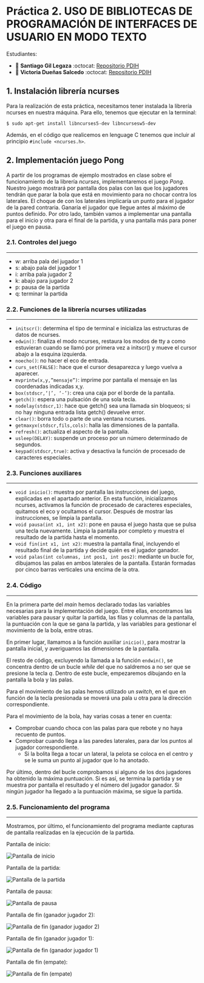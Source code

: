 # Práctica 2. USO DE BIBLIOTECAS DE PROGRAMACIÓN DE INTERFACES DE USUARIO EN MODO TEXTO

Estudiantes:

- :bust_in_silhouette:  **Santiago Gil Legaza** :octocat: [Repositorio PDIH](https://github.com/Gogilga/PDIH)
- :bust_in_silhouette:  **Victoria Dueñas Salcedo** :octocat: [Repositorio PDIH](https://github.com/vduesal/PDIH)

## 1. Instalación librería ncurses

Para la realización de esta práctica, necesitamos tener instalada la librería ncurses en nuestra máquina. Para ello, tenemos que ejecutar en la terminal:

~~~
$ sudo apt-get install libncurses5-dev libncursesw5-dev
~~~

Además, en el código que realicemos en lenguage C tenemos que incluir al principio ``#include <ncurses.h>``.

## 2. Implementación juego Pong

A partir de los programas de ejemplo mostrados en clase sobre el funcionamiento de la librería *ncurses*, implementaremos el juego *Pong*. Nuestro juego mostrará por pantalla dos palas con las que los jugadores tendrán que parar la bola que está en movimiento para no chocar contra los laterales. El choque de con los laterales implicaría un punto para el jugador de la pared contraria. Ganaría el jugador que llegue antes al máximo de puntos definido. Por otro lado, también vamos a implementar una pantalla para el inicio y otra para el final de la partida, y una pantalla más para poner el juego en pausa.

### 2.1. Controles del juego
---

- w: arriba pala del jugador 1
- s: abajo pala del jugador 1
- i: arriba pala jugador 2
- k: abajo para jugador 2
- p: pausa de la partida
- q: terminar la partida

### 2.2. Funciones de la librería ncurses utilizadas
---

- ``initscr()``: determina el tipo de terminal e inicializa las estructuras de datos de ncurses.
- ``edwin()``: finaliza el modo ncurses, restaura los modos de tty a como estuvieran cuando se llamó por primera vez a initscr() y mueve el cursor abajo a la esquina izquierda.
- ``noecho()``: no hacer el eco de entrada.
- ``curs_set(FALSE)``: hace que el cursor desaparezca y luego vuelva a aparecer.
- ``mvprintw(x,y,”mensaje”)``: imprime por pantalla el mensaje en las coordenadas indicadas x,y.
- ``box(stdscr,‘|’, ‘-’)``: crea una caja por el borde de la pantalla.
- ``getch()``: espera una pulsación de una sola tecla.
- ``nodelay(stdscr,1)``: hace que getch() sea una llamada sin bloqueos; si no hay ninguna entrada lista getch() devuelve error.
- ``clear()``: borra todo o parte de una ventana ncurses.
- ``getmaxyx(stdscr,fils,cols)``: halla las dimensiones de la pantalla.
- ``refresh()``: actualiza el aspecto de la pantalla.
- ``usleep(DELAY)``: suspende un proceso por un número determinado de segundos.
- ``keypad(stdscr,true)``: activa y desactiva la función de procesado de caracteres especiales.

### 2.3. Funciones auxiliares
---

- ``void inicio()``: muestra por pantalla las instrucciones del juego, explicadas en el apartado anterior. En esta función, inicializamos ncurses, activamos la función de procesado de caracteres especiales, quitamos el eco y ocultamos el cursor. Después de mostrar las instrucciones, se limpia la pantalla.
- ``void pausa(int x1, int x2)``: pone en pausa el juego hasta que se pulsa una tecla nuevamente. Limpia la pantalla por completo y muestra el resultado de la partida hasta el momento.
- ``void fin(int x1, int x2)``: muestra la pantalla final, incluyendo el resultado final de la partida y decide quién es el jugador ganador.
- ``void palas(int columnas, int pos1, int pos2)``: mediante un bucle for, dibujamos las palas en ambos laterales de la pantalla. Estarán formadas por cinco barras verticales una encima de la otra.

### 2.4. Código
---

En la primera parte del *main* hemos declarado todas las variables necesarias para la implementación del juego. Entre ellas, encontramos las variables para pausar y quitar la partida, las filas y columnas de la pantalla, la puntuación con la que se gana la partida, y las variables para gestionar el movimiento de la bola, entre otras.

En primer lugar, llamamos a la función auxiliar ``inicio()``, para mostrar la pantalla inicial, y averiguamos las dimensiones de la pantalla.

El resto de código, excluyendo la llamada a la función ``endwin()``, se concentra dentro de un bucle *while* del que no saldremos a no ser que se presione la tecla *q*. Dentro de este bucle, empezaremos dibujando en la pantalla la bola y las palas.

Para el movimiento de las palas hemos utilizado un *switch*, en el que en función de la tecla presionada se moverá una pala u otra para la dirección correspondiente.

Para el movimiento de la bola, hay varias cosas a tener en cuenta:

- Comprobar cuando choca con las palas para que rebote y no haya recuento de puntos.
- Comprobar cuando llega a las paredes laterales, para dar los puntos al jugador correspondiente.
    - Si la bolita llega a tocar un lateral, la pelota se coloca en el centro y se le suma un punto al jugador que lo ha anotado.

Por último, dentro del bucle comprobamos si alguno de los dos jugadores ha obtenido la máxima puntuación. Si es así, se termina la partida y se muestra por pantalla el resultado y el número del jugador ganador. Si ningún jugador ha llegado a la puntuación máxima, se sigue la partida.

### 2.5. Funcionamiento del programa
---

Mostramos, por último, el funcionamiento del programa mediante capturas de pantalla realizadas en la ejecución de la partida.

Pantalla de inicio:

![Pantalla de inicio](img/PantallaInicio.png)

Pantalla de la partida:

![Pantalla de la partida](img/Partida.png)

Pantalla de pausa: 

![Pantalla de pausa](img/Pausa.png)

Pantalla de fin (ganador jugador 2): 

![Pantalla de fin (ganador jugador 2)](img/FinJugador2.png)

Pantalla de fin (ganador jugador 1):

![Pantalla de fin (ganador jugador 1)](img/FinJugador1.png)

Pantalla de fin (empate): 

![Pantalla de fin (empate)](img/FinEmpate.png)
